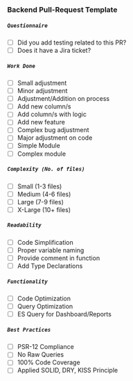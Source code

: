 ### Backend Pull-Request Template

##### `Questionnaire`
- [ ] Did you add testing related to this PR?
- [ ] Does it have a Jira ticket?

##### `Work Done`
- [ ] Small adjustment
- [ ] Minor adjustment
- [ ] Adjustment/Addition on process
- [ ] Add new column/s
- [ ] Add column/s with logic
- [ ] Add new feature
- [ ] Complex bug adjustment
- [ ] Major adjustment on code
- [ ] Simple Module
- [ ] Complex module

##### `Complexity (No. of files)`
- [ ] Small (1-3 files)
- [ ] Medium (4-6 files)
- [ ] Large (7-9 files)
- [ ] X-Large (10+ files)

##### `Readability`
- [ ] Code Simplification
- [ ] Proper variable naming
- [ ] Provide comment in function
- [ ] Add Type Declarations

##### `Functionality`
- [ ] Code Optimization
- [ ] Query Optimization
- [ ] ES Query for Dashboard/Reports

##### `Best Practices`
- [ ] PSR-12 Compliance
- [ ] No Raw Queries
- [ ] 100% Code Coverage
- [ ] Applied SOLID, DRY, KISS Principle